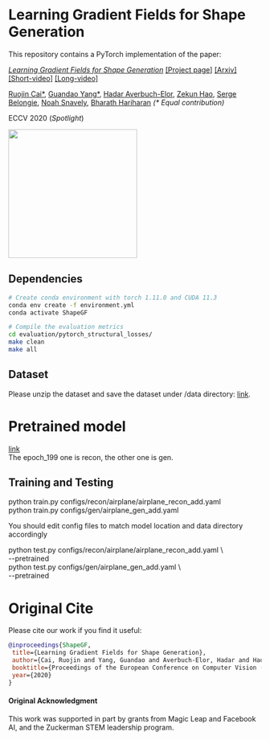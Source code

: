 # Learning Gradient Fields for Shape Generation

This repository contains a PyTorch implementation of the paper:

[*Learning Gradient Fields for Shape Generation*](http://www.cs.cornell.edu/~ruojin/ShapeGF/)
[[Project page]](http://www.cs.cornell.edu/~ruojin/ShapeGF/)
[[Arxiv]](https://arxiv.org/abs/2008.06520)
[[Short-video]](https://www.youtube.com/watch?v=HQTbtFzDYAU)
[[Long-video]](https://www.youtube.com/watch?v=xCCdnzt7NPA)

[Ruojin Cai*](http://www.cs.cornell.edu/~ruojin/), 
[Guandao Yang*](https://www.guandaoyang.com/), 
[Hadar Averbuch-Elor](http://www.cs.cornell.edu/~hadarelor/), 
[Zekun Hao](http://www.cs.cornell.edu/~zekun/), 
[Serge Belongie](http://blogs.cornell.edu/techfaculty/serge-belongie/), 
[Noah Snavely](http://www.cs.cornell.edu/~snavely/), 
[Bharath Hariharan](http://home.bharathh.info/)
_(* Equal contribution)_

ECCV 2020 (*Spotlight*)

<p float="left">
    <img src="assets/ShapeGF.gif" height="256"/>
</p>

## Dependencies
```bash
# Create conda environment with torch 1.11.0 and CUDA 11.3
conda env create -f environment.yml
conda activate ShapeGF

# Compile the evaluation metrics
cd evaluation/pytorch_structural_losses/
make clean
make all
```

## Dataset

Please unzip the dataset and save the dataset under /data directory: [link](https://drive.google.com/drive/folders/1G0rf-6HSHoTll6aH7voh-dXj6hCRhSAQ). 

# Pretrained model

[link](https://drive.google.com/drive/folders/1kTBlrqeDSGbYQA45SOX7hMCzhU6GXEQu?usp=sharing)  
The epoch_199 one is recon, the other one is gen.  

## Training and Testing
python train.py configs/recon/airplane/airplane_recon_add.yaml  
python train.py configs/gen/airplane_gen_add.yaml   

You should edit config files to match model location and data directory accordingly

python test.py configs/recon/airplane/airplane_recon_add.yaml \  
    --pretrained <directory of pretrained model.pt>  
python test.py configs/gen/airplane_gen_add.yaml \  
    --pretrained <directory of pretrained model.pt>  


# Original Cite 
Please cite our work if you find it useful: 
```bibtex
@inproceedings{ShapeGF,
 title={Learning Gradient Fields for Shape Generation},
 author={Cai, Ruojin and Yang, Guandao and Averbuch-Elor, Hadar and Hao, Zekun and Belongie, Serge and Snavely, Noah and Hariharan, Bharath},
 booktitle={Proceedings of the European Conference on Computer Vision (ECCV)},
 year={2020}
}
```
#### Original Acknowledgment
This work was supported in part by grants from Magic Leap and Facebook AI, and the Zuckerman STEM leadership program.

